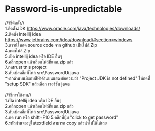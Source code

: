 # Password-is-unpredictable
//วิธีติดตั้ง// \
1.ติดตั้งJDK https://www.oracle.com/java/technologies/downloads/ \
2.ติดตั้ง intellij idea https://www.jetbrains.com/idea/download/#section=windows \
3.ดาวน์โหลด source code จาก github เป็นไฟล์.Zip \
4.แตกไฟล์.Zip \
5.เปิด intellij idea หรือ IDE อื่นๆ \
6.คลิ้กopen แล้วเลือกไฟล์ที่แตก.zip แล้ว \
7.กดtrust this project \
8.ดับเบิลคลิ้กที่ไฟล์ src\PasswordUi.java \
*หากด้านบนมีแถบสีฟ้าด้านบนแสดงข้อความว่า "Project JDK is not defined" ให้กดที่ "setup SDK" แล้วเลือก เวอร์ชัน java 
\
\
//วิธีการใช้งาน// \
1.เปิด intellij idea หรือ IDE อื่นๆ \
2.คลิ้กopen แล้วเลือกไฟล์ที่แตก.zip แล้ว \
3.ดับเบิลคลิ้กที่ไฟล์ src\PasswordUi.java \
4.กด run หรือ shift+F10 
5.คลิ้กที่ปุ่ม "click to get password" \
6.รหัสผ่านจะอยู่ในtextfield สามารถ copy แล้วนำไปใช้ได้เลย
